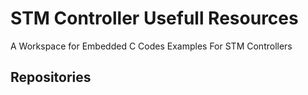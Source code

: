 # STM Controller Usefull Resources
A Workspace for Embedded C Codes Examples For STM Controllers

## Repositories
